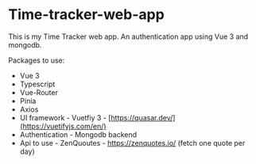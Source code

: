 # Time-tracker-web-app
This is my Time Tracker web app. An authentication app using Vue 3 and mongodb.

Packages to use:
* Vue 3
* Typescript
* Vue-Router
* Pinia
* Axios
* UI framework - Vuetfiy 3 - [https://quasar.dev/](https://vuetifyjs.com/en/)
* Authentication - Mongodb backend
* Api to use - ZenQuoutes - https://zenquotes.io/ (fetch one quote per day)
